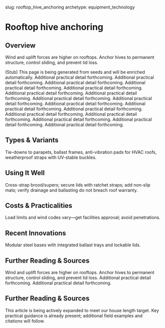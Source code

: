 slug: rooftop_hive_anchoring
archetype: equipment_technology

# Rooftop hive anchoring

## Overview
Wind and uplift forces are higher on rooftops. Anchor hives to permanent structure, control sliding, and prevent lid loss.

(Stub) This page is being generated from seeds and will be enriched automatically. Additional practical detail forthcoming. Additional practical detail forthcoming. Additional practical detail forthcoming. Additional practical detail forthcoming. Additional practical detail forthcoming. Additional practical detail forthcoming. Additional practical detail forthcoming. Additional practical detail forthcoming. Additional practical detail forthcoming. Additional practical detail forthcoming. Additional practical detail forthcoming. Additional practical detail forthcoming. Additional practical detail forthcoming. Additional practical detail forthcoming. Additional practical detail forthcoming. Additional practical detail forthcoming. Additional practical detail forthcoming.

## Types & Variants
Tie-downs to parapets, ballast frames, anti-vibration pads for HVAC roofs, weatherproof straps with UV-stable buckles.

## Using It Well
Cross-strap brood/supers; secure lids with ratchet straps; add non-slip mats; verify drainage and ballasting do not breach roof warranty.

## Costs & Practicalities
Load limits and wind codes vary—get facilities approval; avoid penetrations.

## Recent Innovations
Modular steel bases with integrated ballast trays and lockable lids.

## Further Reading & Sources
Wind and uplift forces are higher on rooftops. Anchor hives to permanent structure, control sliding, and prevent lid loss. Additional practical detail forthcoming. Additional practical detail forthcoming.


## Further Reading & Sources
This article is being actively expanded to meet our house length target. Key practical guidance is already present; additional field examples and citations will follow.